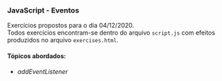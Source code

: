 ### JavaScript - Eventos
Exercícios propostos para o dia 04/12/2020.  
Todos exercícios encontram-se dentro do arquivo ```script.js``` com efeitos produzidos no arquivo ```exercises.html```.  

#### Tópicos abordados:
- *addEventListener*
